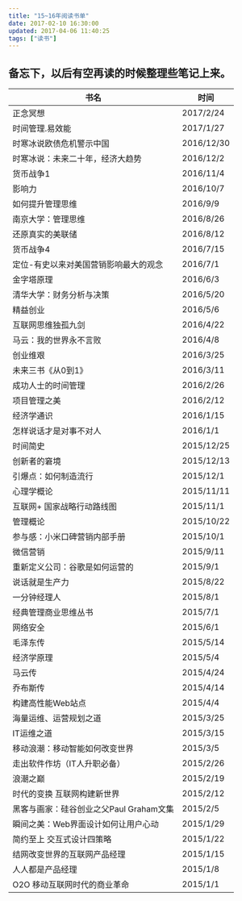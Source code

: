 ```yaml
---
title: "15~16年阅读书单"
date: 2017-02-10 16:30:00
updated: 2017-04-06 11:40:25
tags: ["读书"]
---
```

## 备忘下，以后有空再读的时候整理些笔记上来。

|书名 | 时间  |
|-----|-------|
|正念冥想 | 2017/2/24  |
|时间管理.易效能 | 2017/1/27  |
|时寒冰说欧债危机警示中国 | 2016/12/30  |
|时寒冰说：未来二十年，经济大趋势 | 2016/12/2  |
|货币战争1 | 2016/11/4  |
|影响力 | 2016/10/7  |
|如何提升管理思维 | 2016/9/9  |
|南京大学：管理思维 | 2016/8/26  |
|还原真实的美联储 | 2016/8/12  |
|货币战争4 | 2016/7/15  |
|定位-有史以来对美国营销影响最大的观念 | 2016/7/1  |
|金字塔原理 | 2016/6/3  |
|清华大学：财务分析与决策 | 2016/5/20  |
|精益创业 | 2016/5/6  |
|互联网思维独孤九剑 | 2016/4/22  |
|马云：我的世界永不言败 | 2016/4/8  |
|创业维艰 | 2016/3/25  |
|未来三书《从0到1》 | 2016/3/11  |
|成功人士的时间管理 | 2016/2/26  |
|项目管理之美 | 2016/2/12  |
|经济学通识 | 2016/1/15  |
|怎样说话才是对事不对人 | 2016/1/1  |
|时间简史 | 2015/12/25  |
|创新者的窘境 | 2015/12/13  |
|引爆点：如何制造流行 | 2015/12/1  |
|心理学概论 | 2015/11/11  |
|互联网+ 国家战略行动路线图 | 2015/11/1  |
|管理概论 | 2015/10/22  |
|参与感：小米口碑营销内部手册 | 2015/10/1  |
|微信营销 | 2015/9/11  |
|重新定义公司：谷歌是如何运营的 | 2015/9/1  |
|说话就是生产力 | 2015/8/22  |
|一分钟经理人 | 2015/8/1  |
|经典管理商业思维丛书 | 2015/7/1  |
|网络安全 | 2015/6/1  |
|毛泽东传 | 2015/5/14  |
|经济学原理 | 2015/5/4  |
|马云传 | 2015/4/24  |
|乔布斯传 | 2015/4/14  |
|构建高性能Web站点 | 2015/4/4  |
|海量运维、运营规划之道 | 2015/3/25  |
|IT运维之道 | 2015/3/15  |
|移动浪潮：移动智能如何改变世界 | 2015/3/5  |
|走出软件作坊（IT人升职必备） | 2015/2/26  |
|浪潮之巅 | 2015/2/19  |
|时代的变换 互联网构建新世界 | 2015/2/12  |
|黑客与画家：硅谷创业之父Paul Graham文集 | 2015/2/5  |
|瞬间之美：Web界面设计如何让用户心动 | 2015/1/29  |
|简约至上 交互式设计四策略 | 2015/1/22  |
|结网改变世界的互联网产品经理 | 2015/1/15  |
|人人都是产品经理 | 2015/1/8  |
|O2O 移动互联网时代的商业革命  | 2015/1/1  |